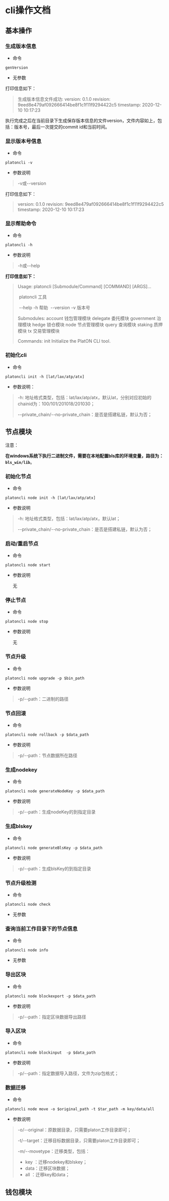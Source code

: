 # cli操作文档

## 基本操作

### 生成版本信息

- 命令

```shell
genVersion
```

- 无参数

打印信息如下：

>生成版本信息文件成功:
>version: 0.1.0
>revision: 9eed8e479af092666414be8f1c1f11f9294422c5
>timestamp: 2020-12-10 10:17:23

执行完成之后在当前目录下生成保存版本信息的文件version，文件内容如上，包括：版本号，最后一次提交的commit id和当前时间。



### 显示版本号信息

- 命令

```shell
platoncli -v
```

- 参数说明

> -v或--version


打印信息如下：

>version: 0.1.0
>revision: 9eed8e479af092666414be8f1c1f11f9294422c5
>timestamp: 2020-12-10 10:17:23



### 显示帮助命令

- 命令

```shell
platoncli -h
```

- 参数说明

> -h或--help

**打印信息如下：**

>Usage: platoncli [Submodule/Command] [COMMAND] [ARGS]...
>
>​	platoncli 工具
>
>​	--help -h          帮助
>​	--version -v     版本号
>
>Submodules:
>    account           钱包管理模块
>    delegate          委托模块
>    government    治理模块
>    hedge              锁仓模块
>    node               节点管理模块
>    query              查询模块
>    staking           质押模块
>    tx                    交易管理模块
>
>Commands:
>    init           Initialize the PlatON CLI tool.



### 初始化cli

- 命令

```shell
platoncli init -h [lat/lax/atp/atx]
```

- 参数说明：

> -h:  地址格式类型，包括：lat/lax/atp/atx，默认lat，分别对应初始的chainid为：100/101/201018/201030；
>
> --private_chain/--no-private_chain：是否是搭建私链，默认为否；



## 节点模块

注意：

**在windows系统下执行二进制文件，需要在本地配置bls库的环境变量，路径为：`bls_win/lib`**。



### 初始化节点

- 命令

```shell
platoncli node init -h [lat/lax/atp/atx]
```

- 参数说明

> -h:  地址格式类型，包括：lat/lax/atp/atx，默认lat；
>
> --private_chain/--no-private_chain：是否是搭建私链，默认为否；



### 启动/重启节点

- 命令

```shell
platoncli node start
```

- 参数说明

  无



### 停止节点

- 命令

```shell
platoncli node stop 
```

- 参数说明

  无



### 节点升级

- 命令

```shell
platoncli node upgrade -p $bin_path
```

- 参数说明


> -p/--path：二进制的路径



### 节点回滚

- 命令

```shell
platoncli node rollback -p $data_path
```

- 参数说明

> -p/--path：节点数据所在路径



### 生成nodekey

- 命令

```shell
platoncli node generateNodeKey -p $data_path
```

- 参数说明

> -p/--path：生成nodeKey的到指定目录



### 生成blskey

- 命令

```shell
platoncli node generateBlsKey -p $data_path
```

- 参数说明

> -p/--path：生成blsKey的到指定目录



### 节点升级检测

- 命令

```shell
platoncli node check
```

- 无参数



### 查询当前工作目录下的节点信息

- 命令

```shell
platoncli node info
```

- 无参数



### 导出区块

- 命令

```shell
platoncli node blockexport -p $data_path
```

- 参数说明

> -p/--path：指定区块数据导出路径



### 导入区块

- 命令

```shell
platoncli node blockinput  -p $data_path
```

- 参数说明

> -p/--path：指定数据导入路径，文件为zip包格式；



### 数据迁移

- 命令

```shell
platoncli node move -o $original_path -t $tar_path -m key/data/all
```

- 参数说明

> -o/--original：原数据目录，只需要platon工作目录即可；
>
> -t/--target：迁移目标数据目录，只需要platon工作目录即可；
>
> -m/--movetype：迁移类型，包括：
>
> 	- key ：迁移nodekey和blskey；
> 	- data：迁移区块数据；
> 	- all ：迁移key和data；



## 钱包模块

